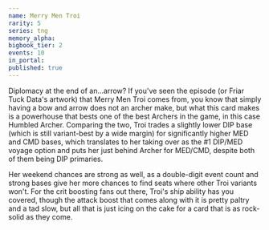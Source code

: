 ```yaml
---
name: Merry Men Troi
rarity: 5
series: tng
memory_alpha:
bigbook_tier: 2
events: 10
in_portal:
published: true
---
```


Diplomacy at the end of an...arrow? If you've seen the episode (or Friar Tuck Data's artwork) that Merry Men Troi comes from, you know that simply having a bow and arrow does not an archer make, but what this card makes is a powerhouse that bests one of the best Archers in the game, in this case Humbled Archer. Comparing the two, Troi trades a slightly lower DIP base (which is still variant-best by a wide margin) for significantly higher MED and CMD bases, which translates to her taking over as the #1 DIP/MED voyage option and puts her just behind Archer for MED/CMD, despite both of them being DIP primaries.

Her weekend chances are strong as well, as a double-digit event count and strong bases give her more chances to find seats where other Troi variants won't. For the crit boosting fans out there, Troi's ship ability has you covered, though the attack boost that comes along with it is pretty paltry and a tad slow, but all that is just icing on the cake for a card that is as rock-solid as they come.
